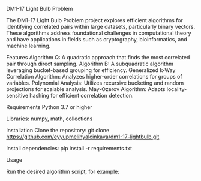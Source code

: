 DM1-17 Light Bulb Problem


The DM1-17 Light Bulb Problem project explores efficient algorithms for identifying correlated pairs within large datasets, 
particularly binary vectors. These algorithms address foundational challenges in computational theory and have applications in fields such as cryptography, 
bioinformatics, and machine learning.

Features
Algorithm Q: A quadratic approach that finds the most correlated pair through direct sampling.
Algorithm B: A subquadratic algorithm leveraging bucket-based grouping for efficiency.
Generalized k-Way Correlation Algorithm: Analyzes higher-order correlations for groups of variables.
Polynomial Analysis: Utilizes recursive bucketing and random projections for scalable analysis.
May-Ozerov Algorithm: Adapts locality-sensitive hashing for efficient correlation detection.

Requirements
Python 3.7 or higher

Libraries: numpy, math, collections

Installation
Clone the repository:
git clone https://github.com/eyyupmelihyalcinkaya/dm1-17-lightbulb.git

Install dependencies:
pip install -r requirements.txt

Usage

Run the desired algorithm script, for example:
